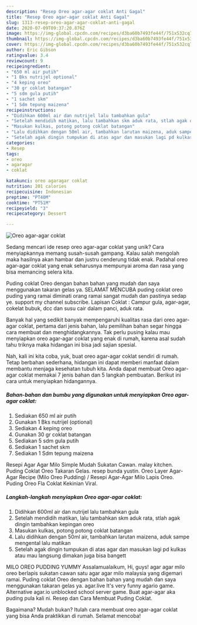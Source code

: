 ```yaml
---
description: "Resep Oreo agar-agar coklat Anti Gagal"
title: "Resep Oreo agar-agar coklat Anti Gagal"
slug: 1313-resep-oreo-agar-agar-coklat-anti-gagal
date: 2020-07-09T09:37:20.876Z
image: https://img-global.cpcdn.com/recipes/d3ba60b7493fe44f/751x532cq70/oreo-agar-agar-coklat-foto-resep-utama.jpg
thumbnail: https://img-global.cpcdn.com/recipes/d3ba60b7493fe44f/751x532cq70/oreo-agar-agar-coklat-foto-resep-utama.jpg
cover: https://img-global.cpcdn.com/recipes/d3ba60b7493fe44f/751x532cq70/oreo-agar-agar-coklat-foto-resep-utama.jpg
author: Eric Gibson
ratingvalue: 3.4
reviewcount: 9
recipeingredient:
- "650 ml air putih"
- "1 Bks nutrijel optional"
- "4 keping oreo"
- "30 gr coklat batangan"
- "5 sdm gula putih"
- "1 sachet skm"
- "1 Sdm tepung maizena"
recipeinstructions:
- "Didihkan 600ml air dan nutrijel lalu tambahkan gula"
- "Setelah mendidih matikan, lalu tambahkan skm aduk rata, stlah agak dingin tambahkan kepingan oreo"
- "Masukan kulkas, potong potong coklat batangan"
- "Lalu didihkan dengan 50ml air, tambahkan larutan maizena, aduk sampe mengental lalu matikan"
- "Setelah agak dingin tumpukan di atas agar dan masukan lagi pd kulkas atau mau langsung dimakan juga bisa bangett"
categories:
- Resep
tags:
- oreo
- agaragar
- coklat

katakunci: oreo agaragar coklat 
nutrition: 201 calories
recipecuisine: Indonesian
preptime: "PT40M"
cooktime: "PT51M"
recipeyield: "3"
recipecategory: Dessert

---
```



![Oreo agar-agar coklat](https://img-global.cpcdn.com/recipes/d3ba60b7493fe44f/751x532cq70/oreo-agar-agar-coklat-foto-resep-utama.jpg)

Sedang mencari ide resep oreo agar-agar coklat yang unik? Cara menyiapkannya memang susah-susah gampang. Kalau salah mengolah maka hasilnya akan hambar dan justru cenderung tidak enak. Padahal oreo agar-agar coklat yang enak seharusnya mempunyai aroma dan rasa yang bisa memancing selera kita.

Puding coklat Oreo dengan bahan bahan yang mudah dan saya menggunakan takaran gelas ya. SELAMAT MENCUBA puding coklat oreo puding yang ramai diminati orang ramai sangat mudah dan pastinya sedap ye. support my channel subscribe. Lapisan Coklat : Campur gula, agar-agar, cokelat bubuk, dcc dan susu cair dalam panci, aduk rata.

Banyak hal yang sedikit banyak mempengaruhi kualitas rasa dari oreo agar-agar coklat, pertama dari jenis bahan, lalu pemilihan bahan segar hingga cara membuat dan menghidangkannya. Tak perlu pusing kalau mau menyiapkan oreo agar-agar coklat yang enak di rumah, karena asal sudah tahu triknya maka hidangan ini bisa jadi sajian spesial.


Nah, kali ini kita coba, yuk, buat oreo agar-agar coklat sendiri di rumah. Tetap berbahan sederhana, hidangan ini dapat memberi manfaat dalam membantu menjaga kesehatan tubuh kita. Anda dapat membuat Oreo agar-agar coklat memakai 7 jenis bahan dan 5 langkah pembuatan. Berikut ini cara untuk menyiapkan hidangannya.

<!--inarticleads1-->

##### Bahan-bahan dan bumbu yang digunakan untuk menyiapkan Oreo agar-agar coklat:

1. Sediakan 650 ml air putih
1. Gunakan 1 Bks nutrijel (optional)
1. Sediakan 4 keping oreo
1. Gunakan 30 gr coklat batangan
1. Sediakan 5 sdm gula putih
1. Sediakan 1 sachet skm
1. Sediakan 1 Sdm tepung maizena


Resepi Agar Agar Milo Simple Mudah Sukatan Cawan. malay kitchen. Puding Coklat Oreo Takaran Gelas. resep bunda yustin. Oreo Layer Agar-Agar Recipe (Milo Oreo Pudding) / Resepi Agar-Agar Milo Lapis Oreo. Puding Oreo Fla Coklat Kekinian Viral. 

<!--inarticleads2-->

##### Langkah-langkah menyiapkan Oreo agar-agar coklat:

1. Didihkan 600ml air dan nutrijel lalu tambahkan gula
1. Setelah mendidih matikan, lalu tambahkan skm aduk rata, stlah agak dingin tambahkan kepingan oreo
1. Masukan kulkas, potong potong coklat batangan
1. Lalu didihkan dengan 50ml air, tambahkan larutan maizena, aduk sampe mengental lalu matikan
1. Setelah agak dingin tumpukan di atas agar dan masukan lagi pd kulkas atau mau langsung dimakan juga bisa bangett


MILO OREO PUDDING YUMMY Assalamualaikum, Hi, guys! agar agar milo oreo berlapis sukatan cawan satu agar agar milo malaysia yang digemari ramai. Puding coklat Oreo dengan bahan bahan yang mudah dan saya menggunakan takaran gelas ya. agar.live It&#39;s very funny agario game. Alternative agar.io unblocked school server game. Buat agar-agar aka puding pula kali ni. Resep dan Cara Membuat Puding Coklat. 

Bagaimana? Mudah bukan? Itulah cara membuat oreo agar-agar coklat yang bisa Anda praktikkan di rumah. Selamat mencoba!
